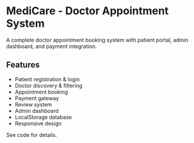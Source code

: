 # MediCare - Doctor Appointment System

A complete doctor appointment booking system with patient portal, admin dashboard, and payment integration.

## Features

- Patient registration & login
- Doctor discovery & filtering
- Appointment booking
- Payment gateway
- Review system
- Admin dashboard
- LocalStorage database
- Responsive design

See code for details.